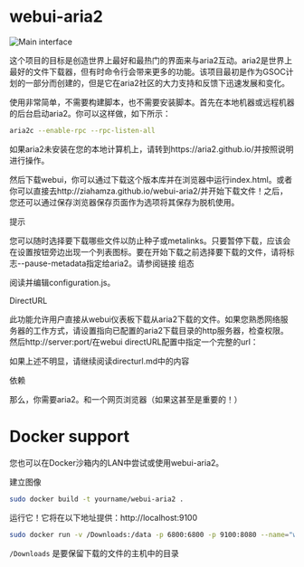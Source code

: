 webui-aria2
===========

![Main interface](/screenshots/overview.png?raw=true)

这个项目的目标是创造世界上最好和最热门的界面来与aria2互动。aria2是世界上最好的文件下载器，但有时命令行会带来更多的功能。该项目最初是作为GSOC计划的一部分而创建的，但是它在aria2社区的大力支持和反馈下迅速发展和变化。

使用非常简单，不需要构建脚本，也不需要安装脚本。首先在本地机器或远程机器的后台启动aria2。你可以这样做，如下所示：
````bash
aria2c --enable-rpc --rpc-listen-all
````
如果aria2未安装在您的本地计算机上，请转到https://aria2.github.io/并按照说明进行操作。

然后下载webui，你可以通过下载这个版本库并在浏览器中运行index.html。或者你可以直接去http://ziahamza.github.io/webui-aria2/并开始下载文件！之后，您还可以通过保存浏览器保存页面作为选项将其保存为脱机使用。

提示

您可以随时选择要下载哪些文件以防止种子或metalinks。只要暂停下载，应该会在设置按钮旁边出现一个列表图标。要在开始下载之前选择要下载的文件，请将标志--pause-metadata指定给aria2。请参阅链接
组态

阅读并编辑configuration.js。

DirectURL

此功能允许用户直接从webui仪表板下载从aria2下载的文件。如果您熟悉网络服务器的工作方式，请设置指向已配置的aria2下载目录的http服务器，检查权限。然后http://server:port/在webui directURL配置中指定一个完整的url：

如果上述不明显，请继续阅读directurl.md中的内容

依赖

那么，你需要aria2。和一个网页浏览器（如果这甚至是重要的！）


Docker support
==============
您也可以在Docker沙箱内的LAN中尝试或使用webui-aria2。

建立图像

````bash
sudo docker build -t yourname/webui-aria2 .
````

运行它！它将在以下地址提供：http://localhost:9100

````bash
sudo docker run -v /Downloads:/data -p 6800:6800 -p 9100:8080 --name="webui-aria2" yourname/webui-aria2
````

`/Downloads`  是要保留下载的文件的主机中的目录


